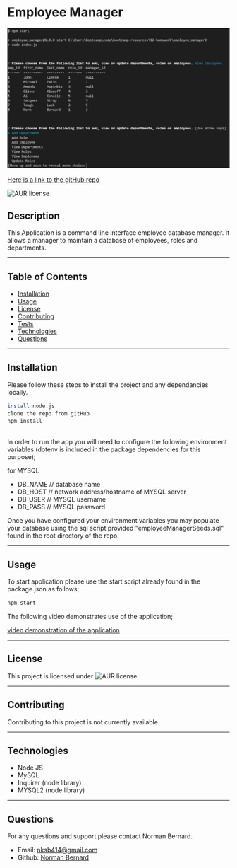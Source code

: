 # Employee Manager
 
  
  ![alt text](./images/screenshot.PNG)
  
[Here is a link to the gitHub repo](https://github.com/Normksb/employee-manager)  

![AUR license](https://img.shields.io/static/v1?label=License&message=MIT&color=blue)

## Description
This Application is a command line interface employee database manager. It allows a manager to maintain a database of employees, roles and departments.


---
## Table of Contents

- [Installation](#installation)
- [Usage](#usage)
- [License](#license)
- [Contributing](#contributing)
- [Tests](#tests)
- [Technologies](#technologies)
- [Questions](#questions)

---
## Installation  
  
Please follow these steps to install the project and any dependancies locally.

```bash
install node.js
clone the repo from gitHub
npm install
 
```

In order to run the app you will need to configure the following environment variables (dotenv is included in the package dependencies for this purpose);

for MYSQL
- DB_NAME  // database name
- DB_HOST  // network address/hostname of MYSQL server
- DB_USER  // MYSQL username
- DB_PASS  // MYSQL password

Once you have configured your environment variables you may populate your database using the sql script provided "employeeManagerSeeds.sql" found in the root directory of the repo.


---
## Usage

 
To start application please use the start script already found in the package.json as follows;

```bash
npm start
```
The following video demonstrates use of the application;

[video demonstration of the application](https://drive.google.com/file/d/1op39GGw8jlgVmDJwZgR511o7FX8u1TkQ/view)  

---
## License

This project is licensed under ![AUR license](https://img.shields.io/static/v1?label=License&message=MIT&color=blue)

---
## Contributing

Contributing to this project is not currently available.


---

## Technologies


- Node JS
- MySQL
- Inquirer (node library)
- MYSQL2 (node library)

---

## Questions

For any questions and support please contact Norman Bernard.  
- Email: nksb414@gmail.com
- Github: [Norman Bernard](https://github.com/Normksb)